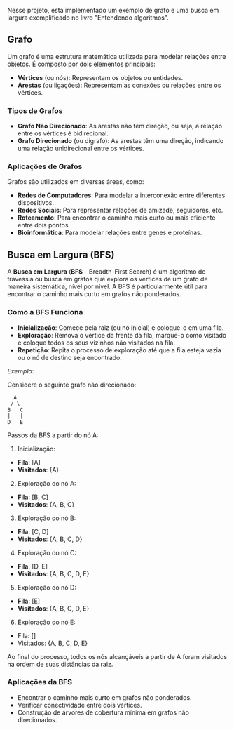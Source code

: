 Nesse projeto, está implementado um exemplo de grafo e uma busca em largura exemplificado no livro "Entendendo algoritmos".

## Grafo

Um grafo é uma estrutura matemática utilizada para modelar relações entre objetos. É composto por dois elementos principais:

- **Vértices** (ou nós): Representam os objetos ou entidades.
- **Arestas** (ou ligações): Representam as conexões ou relações entre os vértices.

### Tipos de Grafos
- **Grafo Não Direcionado**: As arestas não têm direção, ou seja, a relação entre os vértices é bidirecional.
- **Grafo Direcionado** (ou dígrafo): As arestas têm uma direção, indicando uma relação unidirecional entre os vértices.


### Aplicações de Grafos
Grafos são utilizados em diversas áreas, como:

- **Redes de Computadores**: Para modelar a interconexão entre diferentes dispositivos.
- **Redes Sociais**: Para representar relações de amizade, seguidores, etc.
- **Roteamento**: Para encontrar o caminho mais curto ou mais eficiente entre dois pontos.
- **Bioinformática**: Para modelar relações entre genes e proteínas.

## Busca em Largura (BFS)
A **Busca em Largura** (**BFS** - Breadth-First Search) é um algoritmo de travessia ou busca em grafos que explora os vértices de um grafo de maneira sistemática, nível por nível. A BFS é particularmente útil para encontrar o caminho mais curto em grafos não ponderados.

### Como a BFS Funciona
- **Inicialização**: Comece pela raiz (ou nó inicial) e coloque-o em uma fila.
- **Exploração**: Remova o vértice da frente da fila, marque-o como visitado e coloque todos os seus vizinhos não visitados na fila.
- **Repetição**: Repita o processo de exploração até que a fila esteja vazia ou o nó de destino seja encontrado.

_Exemplo_: 

Considere o seguinte grafo não direcionado:

```
  A
 / \
B   C
|   |
D   E
```
Passos da BFS a partir do nó A:

1. Inicialização:
- **Fila**: [A]
- **Visitados**: {A}


2. Exploração do nó A:
- **Fila**: [B, C]
- **Visitados**: {A, B, C}

3. Exploração do nó B:
- **Fila**: [C, D]
- **Visitados**: {A, B, C, D}

4. Exploração do nó C:
- **Fila**: [D, E]
- **Visitados**: {A, B, C, D, E}

5. Exploração do nó D:
- **Fila**: [E]
- **Visitados**: {A, B, C, D, E}

6. Exploração do nó E:
- Fila: []
- Visitados: {A, B, C, D, E}

Ao final do processo, todos os nós alcançáveis a partir de A foram visitados na ordem de suas distâncias da raiz.

### Aplicações da BFS
- Encontrar o caminho mais curto em grafos não ponderados.
- Verificar conectividade entre dois vértices.
- Construção de árvores de cobertura mínima em grafos não direcionados.


